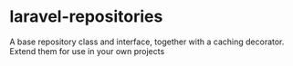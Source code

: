 # laravel-repositories
A base repository class and interface, together with a caching decorator. Extend them for use in your own projects
